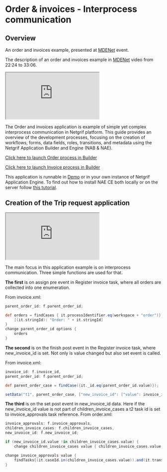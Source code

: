 # Order & invoices - Interprocess communication

## Overview

An order and invoices example, presented at [MDENet](https://www.mde-network.org/) event.

The description of an order and invoices example in [MDENet](https://www.mde-network.org/) video from 22:24 to 33:06.

<div class="container">
    <iframe class="responsive-iframe" src="https://www.youtube.com/embed/M6KFZ07vNNI?start=1344" title="YouTube video player"
    allow="accelerometer; autoplay; clipboard-write; encrypted-media; gyroscope; picture-in-picture"
    allowfullscreen></iframe>
</div>

The Order and invoices application is example of simple yet complex interprocess communication in Netgrif platform. This guide provides an overview of the development processes, focusing on the creation of workflows, forms, data fields, roles, transitions, and metadata using the Netgrif Application Builder and Engine (NAB & NAE).

[Click here to launch Order process in Builder](https://builder.netgrif.cloud/modeler?modelUrl=https://academy.netgrif.com/examples/inter_process_communication/order-invoices/order.xml)

[Click here to launch Invoice process in Builder](https://builder.netgrif.cloud/modeler?modelUrl=https://academy.netgrif.com/examples/inter_process_communication/order-invoices/invoice.xml)

This application is runnable in [Demo](https://etask.netgrif.cloud/) or in your own instance of Netgrif
Application Engine. To find out how to install NAE CE both locally or on the server
follow [this tutorial](tutorials/nae-ce-starter/nae-ce-starter.md).

## Creation of the Trip request application

<div class="container">
    <iframe class="responsive-iframe" src="https://www.youtube.com/embed/YEU8G7qd_KM" title="YouTube video player"
    allow="accelerometer; autoplay; clipboard-write; encrypted-media; gyroscope; picture-in-picture"
    allowfullscreen></iframe>
</div>

The main focus in this application example is on interprocess communication. Three simple functions are used for that.

**The first** is on assign pre event in Register invoice task, where all orders are collected into one enumeration.

From invoice.xml:
```groovy
parent_order_id: f.parent_order_id;

def orders = findCases { it.processIdentifier.eq(workspace + "order")}.collectEntries {
    [(it.stringId): "Order: " + it.stringId]
}
change parent_order_id options {
    orders
}
```

**The second** is on the finish post event in the Register invoice task, where new_invoice_id is set. Not only is value changed but also set event is called.

From invoice.xml:
```groovy
invoice_id: f.invoice_id,
parent_order_id: f.parent_order_id;

def parent_order_case = findCase({it._id.eq(parent_order_id.value)});

setData("t1", parent_order_case, ["new_invoice_id": ["value": invoice_id.value, "type": "text"]]);
```

**The third** is on the set post event in new_invoice_id data. Here if the new_invoice_id value is not part of children_invoice_cases a t2 task id is set to invoice_approvals task reference.
From order.xml:
```groovy
invoice_approvals: f.invoice_approvals,
children_invoice_cases: f.children_invoice_cases,
new_invoice_id: f.new_invoice_id;

if (new_invoice_id.value !in children_invoice_cases.value) {
    change children_invoice_cases value { children_invoice_cases.value +  new_invoice_id.value}}

change invoice_approvals value {
    findTasks{(it.caseId.in(children_invoice_cases.value)).and(it.transitionId.eq("t2"))}?.collect{it.stringId}
}
```